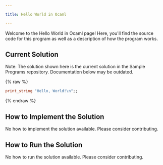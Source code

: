 ```yaml
---

title: Hello World in Ocaml

---
```


Welcome to the Hello World in Ocaml page! Here, you'll find the source code for this program as well as a description of how the program works.

## Current Solution

Note: The solution shown here is the current solution in the Sample Programs repository. Documentation below may be outdated.

{% raw %}

```Ocaml
print_string "Hello, World!\n";;

```

{% endraw %}

## How to Implement the Solution

No how to implement the solution available. Please consider contributing.

## How to Run the Solution

No how to run the solution available. Please consider contributing.